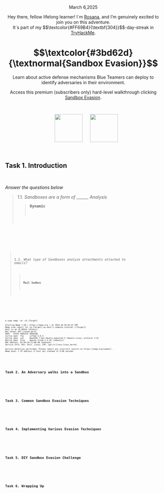 <p align="center">March 6,2025</p>
<p align="center">Hey there, fellow lifelong learner! I´m <a href="https://www.linkedin.com/in/rosanafssantos/">Rosana</a>, and I’m genuinely excited to join you on this adventure.<br>
It´s part of my $$\textcolor{#FF69B4}{\textbf{304}}$$-day-streak in  <a href="https://tryhackme.com/">TryHackMe</a>.</p>
 
<h1 align="center">
  $$\textcolor{#3bd62d}{\textnormal{Sandbox Evasion}}$$
</h1>
<p align="center">Learn about active defense mechanisms Blue Teamers can deploy to identify adversaries in their environment.</p>
<p align="center">Access this premium (subscribers only) hard-level walkthrough clicking <a href="https://tryhackme.com/room/sandboxevasion">Sandbox Evasion</a>.</p><br>
<p align="center">
  <img height="90px" hspace="20" src="https://github.com/user-attachments/assets/b9c5de72-f65b-4d02-9650-6f416805941e">
  <img height="90px" src="https://github.com/user-attachments/assets/937d48cc-013b-44b6-b07b-5a82d531a711">
</p>

<br>
<h2>Task 1. Introduction</h2>
<br>

<p><em>Answer the questions below</em></p>

> 1.1. <em>Sandboxes are a form of ______ Analysis</em><br><a id='1.1'></a>
>> <code><strong>Dynamic</strong><code><br>
<p><br></p>


> 1.2. <em>What type of Sandboxes analyze attachments attached to emails?</em><br><a id='1.2'></a>
>> <code><strong>Mail Sadbox</strong><code><br>
<p><br></p>


<pre><code>
$ sudo nmap -sV -sS [Target]

Starting Nmap 7.60 ( https://nmap.org ) at 2024-10-30 03:47 GMT
Nmap scan report for ip-[Target].eu-west-1.compute.internal ([Target])
Host is up (0.0010s latency).
Not shown: 997 closed ports
PORT   STATE SERVICE VERSION
21/tcp open  ftp     vsftpd 3.0.3
22/tcp open  ssh     OpenSSH 7.6p1 Ubuntu 4ubuntu0.3 (Ubuntu Linux; protocol 2.0)
80/tcp open  http    Apache httpd 2.4.29 ((Ubuntu))
MAC Address: 02:04:A3:21:B9:4B (Unknown)
Service Info: OSs: Unix, Linux; CPE: cpe:/o:linux:linux_kernel

Service detection performed. Please report any incorrect results at https://nmap.org/submit/ .
Nmap done: 1 IP address (1 host up) scanned in 9.08 seconds
</code></pre>

<br>
<h2>Task 2. An Adversary walks into a Sandbox</h2>
<br>

<br>
<h2>Task 3. Common Sandbox Evasion Techniques</h2>
<br>

<br>
<h2>Task 4. Implementing Various Evasion Techniques</h2>
<br>

<br>
<h2>Task 5. DIY Sandbox Evasion Challenge</h2>
<br>

<br>
<h2>Task 6. Wrapping Up</h2>
<br>
